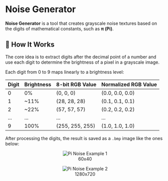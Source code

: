 # Noise Generator

**Noise Generator** is a tool that creates grayscale noise textures based on the digits of mathematical constants, such as **π (Pi)**.

## 🧠 How It Works

The core idea is to extract digits after the decimal point of a number and use each digit to determine the brightness of a pixel in a grayscale image.

Each digit from 0 to 9 maps linearly to a brightness level:

<div align="center">
  
| Digit | Brightness | 8-bit RGB Value | Normalized RGB Value |
|-------|------------|------------------|-----------------------|
| 0     | 0%         | (0, 0, 0)        | (0.0, 0.0, 0.0)       |
| 1     | ~11%       | (28, 28, 28)     | (0.1, 0.1, 0.1)       |
| 2     | ~22%       | (57, 57, 57)     | (0.2, 0.2, 0.2)       |
| ...   | ...        | ...              | ...                   |
| 9     | 100%       | (255, 255, 255)  | (1.0, 1.0, 1.0)       |
  
</div>

After processing the digits, the result is saved as a `.bmp` image like the ones below:

<p align="center">
  <img src="https://github.com/user-attachments/assets/1fae23a5-b357-4caa-afa0-0ead2e4c621e" alt="Pi Noise Example 1">
  <br>
  60x40
</p>

<p align="center">
  <img src="https://github.com/user-attachments/assets/a191f514-319f-450a-8c6e-794435b9b7cb" alt="Pi Noise Example 2">
  <br>
  1280x720
</p>
